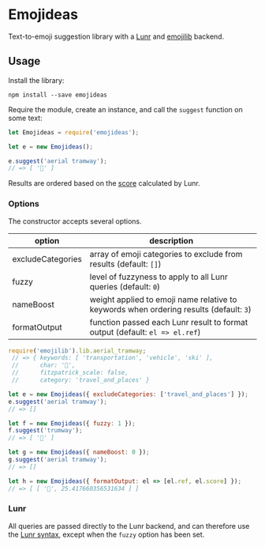 # Emojideas

Text-to-emoji suggestion library with a [Lunr](https://github.com/olivernn/lunr.js) and [emojilib](https://github.com/muan/emojilib) backend.

## Usage

Install the library:

```
npm install --save emojideas
```

Require the module, create an instance, and call the `suggest` function on some text:

```javascript
let Emojideas = require('emojideas');

let e = new Emojideas();

e.suggest('aerial tramway');
// => [ '🚡' ]
```

Results are ordered based on the [score](https://lunrjs.com/guides/searching.html#scoring) calculated by Lunr.

### Options

The constructor accepts several options.

| **option** | **description** |
|-|-|
| excludeCategories | array of emoji categories to exclude from results (default: ``[]``)|
| fuzzy | level of fuzzyness to apply to all Lunr queries (default: `0`) |
| nameBoost | weight applied to emoji name relative to keywords when ordering results (default: `3`) |
| formatOutput | function passed each Lunr result to format output (default: `el => el.ref`) |

```javascript
require('emojilib').lib.aerial_tramway;
 // => { keywords: [ 'transportation', 'vehicle', 'ski' ],
 //      char: '🚡',
 //      fitzpatrick_scale: false,
 //      category: 'travel_and_places' }

let e = new Emojideas({ excludeCategories: ['travel_and_places'] });
e.suggest('aerial tramway');
// => []

let f = new Emojideas({ fuzzy: 1 });
f.suggest('trumway');
// => [ '🚡' ]

let g = new Emojideas({ nameBoost: 0 });
g.suggest('aerial tramway');
// => []

let h = new Emojideas({ formatOutput: el => [el.ref, el.score] });
// => [ [ '🚡', 25.417660356531634 ] ]
```

### Lunr

All queries are passed directly to the Lunr backend, and can therefore use the [Lunr syntax](https://lunrjs.com/guides/searching.html), except when the `fuzzy` option has been set.
